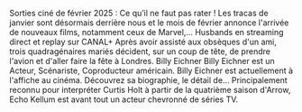 Sorties ciné de février 2025 : Ce qu’il ne faut pas rater !
Les tracas de janvier sont désormais derrière nous et le mois de février annonce l'arrivée de nouveaux films, notamment ceux de Marvel,...
Husbands en streaming direct et replay sur CANAL+
Après avoir assisté aux obsèques d'un ami, trois quadragénaires mariés décident, sur un coup de tête, de prendre l'avion et d'aller faire la fête à Londres.
Billy Eichner
Billy Eichner est un Acteur, Scénariste, Coproducteur américain. Billy Eichner est actuellement à l'affiche au cinéma. Découvrez sa biographie, le détail de...
Principalement reconnu pour interpréter Curtis Holt à partir de la quatrième saison d'Arrow, Echo Kellum est avant tout un acteur chevronné de séries TV.
